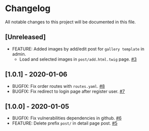 # Changelog
All notable changes to this project will be documented in this file.

## [Unreleased]
- FEATURE: Added images by add/edit post for `gallery template` in admin.
    - Load and selected images in `post/add.html.twig` page. [#3](https://github.com/thomaskanzig/blog/pull/3)

## [1.0.1] - 2020-01-06
- BUGFIX: Fix order routes with `routes.yaml`. [#8](https://github.com/thomaskanzig/blog/pull/8)
- BUGFIX: Fix redirect to login page after register user. [#7](https://github.com/thomaskanzig/blog/pull/7)

## [1.0.0] - 2020-01-05
- BUGFIX: Fix vulnerabilities dependencies in github. [#6](https://github.com/thomaskanzig/blog/pull/6)
- FEATURE: Delete prefix `post/` in detail page post. [#5](https://github.com/thomaskanzig/blog/pull/5)
